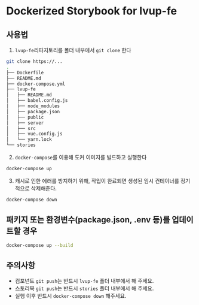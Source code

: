 # Dockerized Storybook for lvup-fe

## 사용법

1. `lvup-fe`리파지토리를 폴더 내부에서 `git clone` 한다
```sh
git clone https://...
.
├── Dockerfile
├── README.md
├── docker-compose.yml
├── lvup-fe
│   ├── README.md
│   ├── babel.config.js
│   ├── node_modules
│   ├── package.json
│   ├── public
│   ├── server
│   ├── src
│   ├── vue.config.js
│   └── yarn.lock
└── stories
```
2. `docker-compose`를 이용해 도커 이미지를 빌드하고 실행한다
```sh
docker-compose up
```
3. 캐시로 인한 에러를 방지하기 위해, 작업이 완료되면 생성된 임시 컨테이너를 정기적으로 삭제해준다.
```sh
docker-compose down
```

## 패키지 또는 환경변수(package.json, .env 등)를 업데이트할 경우
```sh
docker-compose up --build
```

## 주의사항

- 컴포넌트 `git push`는 반드시 `lvup-fe` 폴더 내부에서 해 주세요.
- 스토리북 `git push`는 반드시 `stories` 폴더 내부에서 해 주세요. 
- 실행 이후 반드시 `docker-compose down` 해주세요.